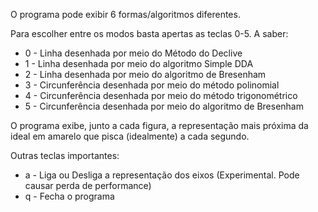 O programa pode exibir 6 formas/algoritmos diferentes.

Para escolher entre os modos basta apertas as teclas 0-5. A saber:
  * 0 - Linha desenhada por meio do Método do Declive
  * 1 - Linha desenhada por meio do algoritmo Simple DDA
  * 2 - Linha desenhada por meio do algoritmo de Bresenham
  * 3 - Circunferência desenhada por meio do método polinomial
  * 4 - Circunferência desenhada por meio do método trigonométrico
  * 5 - Circunferência desenhada por meio do algoritmo de Bresenham
  
O programa exibe, junto a cada figura, a representação mais próxima da ideal em amarelo que pisca (idealmente) a cada segundo.  
  
Outras teclas importantes:
  * a - Liga ou Desliga a representação dos eixos (Experimental. Pode causar perda de performance)
  * q - Fecha o programa
